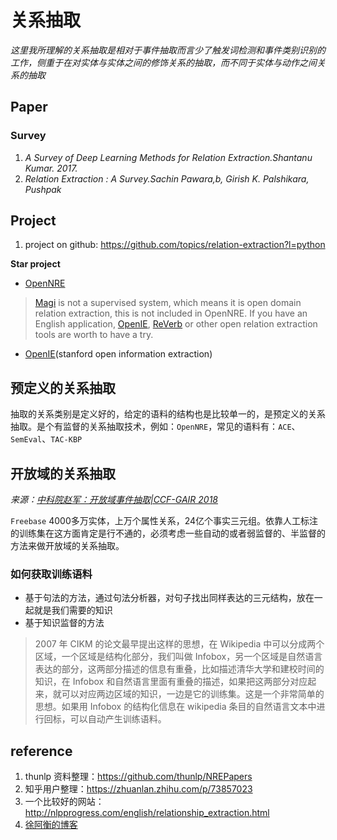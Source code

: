 # 关系抽取

*这里我所理解的关系抽取是相对于事件抽取而言少了触发词检测和事件类别识别的工作，侧重于在对实体与实体之间的修饰关系的抽取，而不同于实体与动作之间关系的抽取*

## Paper

### Survey

1. *A Survey of Deep Learning Methods for Relation Extraction.Shantanu Kumar. 2017.*
2. *Relation Extraction : A Survey.Sachin Pawara,b, Girish K. Palshikara, Pushpak*

## Project

1. project on github: https://github.com/topics/relation-extraction?l=python

**Star project**
- [OpenNRE](https://github.com/thunlp/OpenNRE)

> [Magi](https://magi.com/) is not a supervised system, which means it is open domain relation extraction, this is not included in OpenNRE. If you have an English application, [OpenIE](https://stanfordnlp.github.io/CoreNLP/openie.html), [ReVerb](http://reverb.cs.washington.edu/) or other open relation extraction tools are worth to have a try.

- [OpenIE](https://stanfordnlp.github.io/CoreNLP/openie.html#simple-corenlp-api)(stanford open information extraction)

## 预定义的关系抽取

抽取的关系类别是定义好的，给定的语料的结构也是比较单一的，是预定义的关系抽取。是个有监督的关系抽取技术，例如：`OpenNRE`，常见的语料有：`ACE`、`SemEval`、`TAC-KBP`

## 开放域的关系抽取

*来源：[中科院赵军：开放域事件抽取|CCF-GAIR 2018](https://zhuanlan.zhihu.com/p/41207156)*

`Freebase` 4000多万实体，上万个属性关系，24亿个事实三元组。依靠人工标注的训练集在这方面肯定是行不通的，必须考虑一些自动的或者弱监督的、半监督的方法来做开放域的关系抽取。

### 如何获取训练语料

- 基于句法的方法，通过句法分析器，对句子找出同样表达的三元结构，放在一起就是我们需要的知识
- 基于知识监督的方法
  
> 2007 年 CIKM 的论文最早提出这样的思想，在 Wikipedia 中可以分成两个区域，一个区域是结构化部分，我们叫做 Infobox，另一个区域是自然语言表达的部分，这两部分描述的信息有重叠，比如描述清华大学和建校时间的知识，在 Infobox 和自然语言里面有重叠的描述，如果把这两部分对应起来，就可以对应两边区域的知识，一边是它的训练集。这是一个非常简单的思想。如果用 Infobox 的结构化信息在 wikipedia 条目的自然语言文本中进行回标，可以自动产生训练语料。

## reference

1. thunlp 资料整理：https://github.com/thunlp/NREPapers
2. 知乎用户整理：https://zhuanlan.zhihu.com/p/73857023
3. 一个比较好的网站：http://nlpprogress.com/english/relationship_extraction.html
4. [徐阿衡的博客](http://www.shuang0420.com/2018/09/15/%E7%9F%A5%E8%AF%86%E6%8A%BD%E5%8F%96-%E5%AE%9E%E4%BD%93%E5%8F%8A%E5%85%B3%E7%B3%BB%E6%8A%BD%E5%8F%96/)